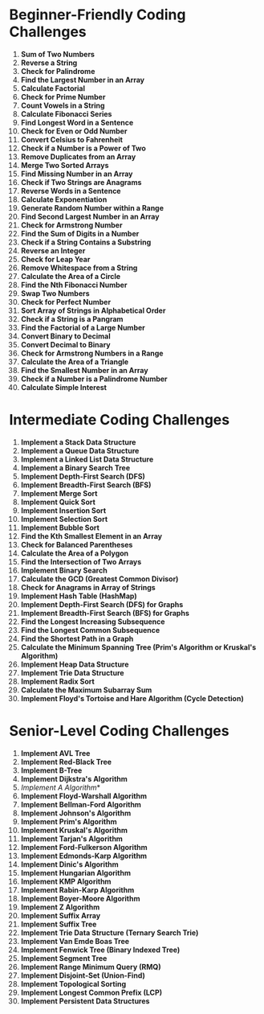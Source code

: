 # Beginner-Friendly Coding Challenges

1. **Sum of Two Numbers**
2. **Reverse a String**
3. **Check for Palindrome**
4. **Find the Largest Number in an Array**
5. **Calculate Factorial**
6. **Check for Prime Number**
7. **Count Vowels in a String**
8. **Calculate Fibonacci Series**
9. **Find Longest Word in a Sentence**
10. **Check for Even or Odd Number**
11. **Convert Celsius to Fahrenheit**
12. **Check if a Number is a Power of Two**
13. **Remove Duplicates from an Array**
14. **Merge Two Sorted Arrays**
15. **Find Missing Number in an Array**
16. **Check if Two Strings are Anagrams**
17. **Reverse Words in a Sentence**
18. **Calculate Exponentiation**
19. **Generate Random Number within a Range**
20. **Find Second Largest Number in an Array**
21. **Check for Armstrong Number**
22. **Find the Sum of Digits in a Number**
23. **Check if a String Contains a Substring**
24. **Reverse an Integer**
25. **Check for Leap Year**
26. **Remove Whitespace from a String**
27. **Calculate the Area of a Circle**
28. **Find the Nth Fibonacci Number**
29. **Swap Two Numbers**
30. **Check for Perfect Number**
31. **Sort Array of Strings in Alphabetical Order**
32. **Check if a String is a Pangram**
33. **Find the Factorial of a Large Number**
34. **Convert Binary to Decimal**
35. **Convert Decimal to Binary**
36. **Check for Armstrong Numbers in a Range**
37. **Calculate the Area of a Triangle**
38. **Find the Smallest Number in an Array**
39. **Check if a Number is a Palindrome Number**
40. **Calculate Simple Interest**


# Intermediate Coding Challenges

1. **Implement a Stack Data Structure**
2. **Implement a Queue Data Structure**
3. **Implement a Linked List Data Structure**
4. **Implement a Binary Search Tree**
5. **Implement Depth-First Search (DFS)**
6. **Implement Breadth-First Search (BFS)**
7. **Implement Merge Sort**
8. **Implement Quick Sort**
9. **Implement Insertion Sort**
10. **Implement Selection Sort**
11. **Implement Bubble Sort**
12. **Find the Kth Smallest Element in an Array**
13. **Check for Balanced Parentheses**
14. **Calculate the Area of a Polygon**
15. **Find the Intersection of Two Arrays**
16. **Implement Binary Search**
17. **Calculate the GCD (Greatest Common Divisor)**
18. **Check for Anagrams in Array of Strings**
19. **Implement Hash Table (HashMap)**
20. **Implement Depth-First Search (DFS) for Graphs**
21. **Implement Breadth-First Search (BFS) for Graphs**
22. **Find the Longest Increasing Subsequence**
23. **Find the Longest Common Subsequence**
24. **Find the Shortest Path in a Graph**
25. **Calculate the Minimum Spanning Tree (Prim's Algorithm or Kruskal's Algorithm)**
26. **Implement Heap Data Structure**
27. **Implement Trie Data Structure**
28. **Implement Radix Sort**
29. **Calculate the Maximum Subarray Sum**
30. **Implement Floyd's Tortoise and Hare Algorithm (Cycle Detection)**


# Senior-Level Coding Challenges

1. **Implement AVL Tree**
2. **Implement Red-Black Tree**
3. **Implement B-Tree**
4. **Implement Dijkstra's Algorithm**
5. **Implement A* Algorithm**
6. **Implement Floyd-Warshall Algorithm**
7. **Implement Bellman-Ford Algorithm**
8. **Implement Johnson's Algorithm**
9. **Implement Prim's Algorithm**
10. **Implement Kruskal's Algorithm**
11. **Implement Tarjan's Algorithm**
12. **Implement Ford-Fulkerson Algorithm**
13. **Implement Edmonds-Karp Algorithm**
14. **Implement Dinic's Algorithm**
15. **Implement Hungarian Algorithm**
16. **Implement KMP Algorithm**
17. **Implement Rabin-Karp Algorithm**
18. **Implement Boyer-Moore Algorithm**
19. **Implement Z Algorithm**
20. **Implement Suffix Array**
21. **Implement Suffix Tree**
22. **Implement Trie Data Structure (Ternary Search Trie)**
23. **Implement Van Emde Boas Tree**
24. **Implement Fenwick Tree (Binary Indexed Tree)**
25. **Implement Segment Tree**
26. **Implement Range Minimum Query (RMQ)**
27. **Implement Disjoint-Set (Union-Find)**
28. **Implement Topological Sorting**
29. **Implement Longest Common Prefix (LCP)**
30. **Implement Persistent Data Structures**
